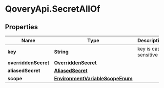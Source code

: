 # QoveryApi.SecretAllOf

## Properties

Name | Type | Description | Notes
------------ | ------------- | ------------- | -------------
**key** | **String** | key is case sensitive | [optional] 
**overriddenSecret** | [**OverriddenSecret**](OverriddenSecret.md) |  | [optional] 
**aliasedSecret** | [**AliasedSecret**](AliasedSecret.md) |  | [optional] 
**scope** | [**EnvironmentVariableScopeEnum**](EnvironmentVariableScopeEnum.md) |  | 


